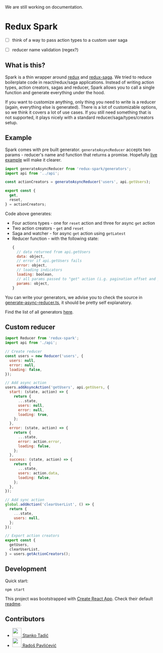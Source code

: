 We are still working on documentation.

# Redux Spark

* [ ] think of a way to pass action types to a custom user saga
* [ ] reducer name validation (regex?)


## What is this?

Spark is a thin wrapper around [redux](https://redux.js.org/) and [redux-saga](https://redux-saga.js.org/). We tried to reduce boilerplate code in react/redux/saga applications. Instead of writing action types, action creators, sagas and reducer, Spark allows you to call a single function and generate everything under the hood.

If you want to customize anything, only thing you need to write is a reducer (again, everything else is generated). There is a lot of customizable options, so we think it covers a lot of use cases. If you still need something that is not supported, it plays nicely with a standard reducer/saga/types/creators setup.

## Example

Spark comes with pre built generator. `generateAsyncReducer` accepts two params - reducer's name and function that returns a promise. Hopefully [live example](TODO) will make it clearer.

```js
import generateAsyncReducer from 'redux-spark/generators';
import api from '../api';

const actionCreators = generateAsyncReducer('users', api.getUsers);

export const {
  get,
  reset,
} = actionCreators;
```

Code above generates:

* Four actions types - one for `reset` action and three for async `get` action
* Two action creators - `get` and `reset`
* Saga and watcher - for async `get` action using `getLatest`
* Reducer function - with the following state:
  ```js
  {
    // data returned from api.getUsers
    data: object, 
    // error if api.getUsers fails
    error: object, 
    // loading indicators
    loading: boolean, 
    // all params passed to "get" action (i.g. pagination offset and per page) 
    params: object, 
  }
  ```

You can write your generators, we advise you to check the source in [generate-async-reducer.ts](TODO), it should be pretty self explanatory.

Find the list of all generators [here](TODO).

## Custom reducer

```js
import Reducer from 'redux-spark';
import api from './api';

// Create reducer
const users = new Reducer('users', {
  users: null,
  error: null,
  loading: false,
});

// Add async action
users.addAsyncAction('getUsers', api.getUsers, {
  start: (state, action) => {
    return {
      ...state,
      users: null,
      error: null,
      loading: true,
    };
  },
  error: (state, action) => {
    return {
      ...state,
      error: action.error,
      loading: false,
    };
  },
  success: (state, action) => {
    return {
      ...state,
      users: action.data,
      loading: false,
    };
  },
});

// Add sync action
global.addAction('clearUserList', () => {
  return {
    ...state,
    users: null,
  };
});

// Export action creators
export const {
  getUsers,
  clearUserList,
} = users.getActionCreators();
```


## Development

Quick start:

```
npm start 
```

This project was bootstrapped with [Create React App](https://github.com/facebookincubator/create-react-app). Check their default [readme](RCA-README.md).

## Contributors

* [<img src="https://avatars2.githubusercontent.com/u/776788?v=4" width="30px;"/> Stanko Tadić](https://github.com/Stanko/)
* [<img src="https://avatars3.githubusercontent.com/u/5328461?v=4" width="30px;"/> Radoš Pavlićević](https://github.com/radospavlicevic)


